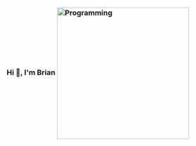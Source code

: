 ### Hi 👋, I'm Brian <img align="center" alt="Programming" width="300" src="https://cdn.dribbble.com/users/1162077/screenshots/4681897/media/e612f71d1ebbfb407dd5d045c219407e.gif">

<!--
**bkbrock59/bkbrock59** is a ✨ _special_ ✨ repository because its `README.md` (this file) appears on your GitHub profile.

Here are some ideas to get you started:

- 🔭 I’m currently working on ...
- 🌱 I’m currently learning ...
- 👯 I’m looking to collaborate on ...
- 🤔 I’m looking for help with ...
- 💬 Ask me about ...
- 📫 How to reach me: ...
- 😄 Pronouns: ...
- ⚡ Fun fact: ...
-->
